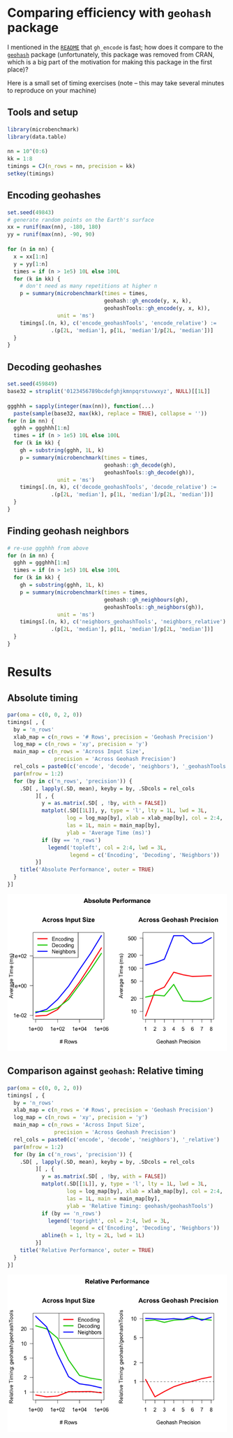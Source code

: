 
# Comparing efficiency with `geohash` package

I mentioned in the [`README`](README.md) that `gh_encode` is fast; how
does it compare to the [`geohash`](https://github.com/Ironholds/geohash)
package (unfortunately, this package was removed from CRAN, which is a
big part of the motivation for making this package in the first place)?

Here is a small set of timing exercises (note – this may take several
minutes to reproduce on your machine)

## Tools and setup

``` r
library(microbenchmark)
library(data.table)

nn = 10^(0:6)
kk = 1:8
timings = CJ(n_rows = nn, precision = kk)
setkey(timings)
```

## Encoding geohashes

``` r
set.seed(49843)
# generate random points on the Earth's surface
xx = runif(max(nn), -180, 180)
yy = runif(max(nn), -90, 90)

for (n in nn) {
  x = xx[1:n]
  y = yy[1:n]
  times = if (n > 1e5) 10L else 100L
  for (k in kk) {
    # don't need as many repetitions at higher n
    p = summary(microbenchmark(times = times,
                               geohash::gh_encode(y, x, k),
                               geohashTools::gh_encode(y, x, k)), 
                unit = 'ms')
    timings[.(n, k), c('encode_geohashTools', 'encode_relative') :=
              .(p[2L, 'median'], p[1L, 'median']/p[2L, 'median'])]
  }
}
```

## Decoding geohashes

``` r
set.seed(459849)
base32 = strsplit('0123456789bcdefghjkmnpqrstuvwxyz', NULL)[[1L]]

ggghhh = sapply(integer(max(nn)), function(...) 
  paste(sample(base32, max(kk), replace = TRUE), collapse = ''))
for (n in nn) {
  gghh = ggghhh[1:n]
  times = if (n > 1e5) 10L else 100L
  for (k in kk) {
    gh = substring(gghh, 1L, k)
    p = summary(microbenchmark(times = times,
                               geohash::gh_decode(gh),
                               geohashTools::gh_decode(gh)),
                unit = 'ms')
    timings[.(n, k), c('decode_geohashTools', 'decode_relative') :=
              .(p[2L, 'median'], p[1L, 'median']/p[2L, 'median'])]
  }
}
```

## Finding geohash neighbors

``` r
# re-use ggghhh from above
for (n in nn) {
  gghh = ggghhh[1:n]
  times = if (n > 1e5) 10L else 100L
  for (k in kk) {
    gh = substring(gghh, 1L, k)
    p = summary(microbenchmark(times = times,
                               geohash::gh_neighbours(gh),
                               geohashTools::gh_neighbors(gh)),
                unit = 'ms')
    timings[.(n, k), c('neighbors_geohashTools', 'neighbors_relative') :=
              .(p[2L, 'median'], p[1L, 'median']/p[2L, 'median'])]
  }
}
```

# Results

## Absolute timing

``` r
par(oma = c(0, 0, 2, 0))
timings[ , {
  by = 'n_rows'
  xlab_map = c(n_rows = '# Rows', precision = 'Geohash Precision')
  log_map = c(n_rows = 'xy', precision = 'y')
  main_map = c(n_rows = 'Across Input Size',
               precision = 'Across Geohash Precision')
  rel_cols = paste0(c('encode', 'decode', 'neighbors'), '_geohashTools')
  par(mfrow = 1:2)
  for (by in c('n_rows', 'precision')) {
    .SD[ , lapply(.SD, mean), keyby = by, .SDcols = rel_cols
         ][ , {
           y = as.matrix(.SD[ , !by, with = FALSE])
           matplot(.SD[[1L]], y, type = 'l', lty = 1L, lwd = 3L, 
                   log = log_map[by], xlab = xlab_map[by], col = 2:4,
                   las = 1L, main = main_map[by],
                   ylab = 'Average Time (ms)')
           if (by == 'n_rows')
             legend('topleft', col = 2:4, lwd = 3L,
                    legend = c('Encoding', 'Decoding', 'Neighbors'))
         }]
    title('Absolute Performance', outer = TRUE)
  }
}]
```

![](timing-absolute_results-1.png)<!-- -->

## Comparison against `geohash`: Relative timing

``` r
par(oma = c(0, 0, 2, 0))
timings[ , {
  by = 'n_rows'
  xlab_map = c(n_rows = '# Rows', precision = 'Geohash Precision')
  log_map = c(n_rows = 'xy', precision = 'y')
  main_map = c(n_rows = 'Across Input Size',
               precision = 'Across Geohash Precision')
  rel_cols = paste0(c('encode', 'decode', 'neighbors'), '_relative')
  par(mfrow = 1:2)
  for (by in c('n_rows', 'precision')) {
    .SD[ , lapply(.SD, mean), keyby = by, .SDcols = rel_cols
         ][ , {
           y = as.matrix(.SD[ , !by, with = FALSE])
           matplot(.SD[[1L]], y, type = 'l', lty = 1L, lwd = 3L, 
                   log = log_map[by], xlab = xlab_map[by], col = 2:4,
                   las = 1L, main = main_map[by],
                   ylab = 'Relative Timing: geohash/geohashTools')
           if (by == 'n_rows') 
             legend('topright', col = 2:4, lwd = 3L,
                    legend = c('Encoding', 'Decoding', 'Neighbors'))
           abline(h = 1, lty = 2L, lwd = 1L)
         }]
    title('Relative Performance', outer = TRUE)
  }
}]
```

![](timing-relative_results-1.png)<!-- -->
